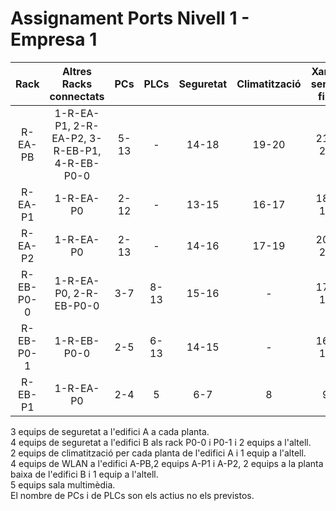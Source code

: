 # Assignament Ports Nivell 1 - Empresa 1
|    Rack   |                 Altres Racks connectats      |  PCs | PLCs | Seguretat | Climatització | Xarxa sense fils |          Extra          |
|:---------:|:--------------------------------------------:|:----:|:----:|:---------:|:-------------:|:----------------:|:-----------------------:|
| R-EA-PB   | 1-R-EA-P1, 2-R-EA-P2, 3-R-EB-P1, 4-R-EB-P0-0 | 5-13 |   -  |   14-18   |     19-20     |       21-24      | 25-29 (Sala multimèdia) |
| R-EA-P1   | 1-R-EA-P0                                    | 2-12 |   -  |   13-15   |     16-17     |       18-19      |            -            |
| R-EA-P2   | 1-R-EA-P0                                    | 2-13 |   -  |   14-16   |     17-19     |       20-21      |            -            |
| R-EB-P0-0 | 1-R-EA-P0, 2-R-EB-P0-0                       |  3-7 | 8-13 |   15-16   |       -       |       17-18      |            -            |
| R-EB-P0-1 | 1-R-EB-P0-0                                  |  2-5 | 6-13 |   14-15   |       -       |       16-17      |            -            |
| R-EB-P1   | 1-R-EA-P0                                    |  2-4 |   5  |    6-7    |       8       |         9        |            -            |

3 equips de seguretat a l'edifici A a cada planta.  
4 equips de seguretat a l'edifici B als rack P0-0 i P0-1 i 2 equips a l'altell.  
2 equips de climatització per cada planta de l'edifici A i 1 equip a l'altell.  
4 equips de WLAN a l'edifici A-PB,2 equips A-P1 i A-P2, 2 equips a la planta baixa de l'edifici B i 1 equip a l'altell.  
5 equips sala multimèdia.  
El nombre de PCs i de PLCs son els actius no els previstos.  
